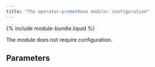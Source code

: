 ```yaml
---
title: "The operator-prometheus module: configuration"
---
```


{% include module-bundle.liquid %}

The module does not require configuration.

## Parameters

<!-- SCHEMA -->
